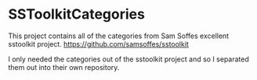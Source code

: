 # SSToolkitCategories

This project contains all of the categories from Sam Soffes excellent sstoolkit project. https://github.com/samsoffes/sstoolkit

I only needed the categories out of the sstoolkit project and so I separated them out into their own repository.